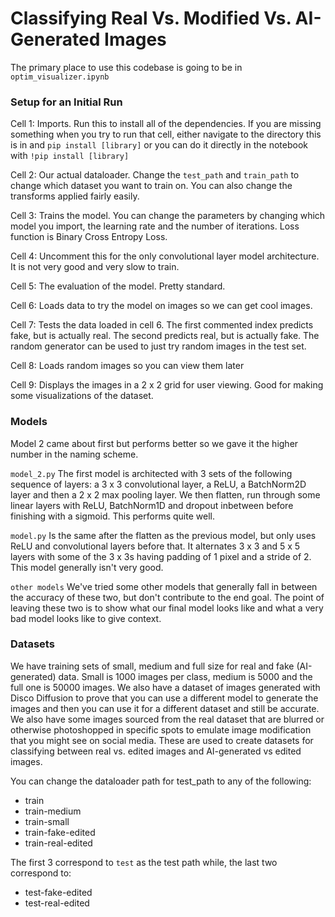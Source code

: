 # Classifying Real Vs. Modified Vs. AI-Generated Images

The primary place to use this codebase is going to be in ```optim_visualizer.ipynb```

### Setup for an Initial Run

Cell 1: Imports. Run this to install all of the dependencies. If you are missing something when you try to run that cell, either navigate to the directory this is in and ```pip install [library]``` or you can do it directly in the notebook with ```!pip install [library]```

Cell 2: Our actual dataloader. Change the ```test_path``` and ```train_path``` to change which dataset you want to train on. You can also change the transforms applied fairly easily.

Cell 3: Trains the model. You can change the parameters by changing which model you import, the learning rate and the number of iterations. Loss function is Binary Cross Entropy Loss.

Cell 4: Uncomment this for the only convolutional layer model architecture. It is not very good and very slow to train.

Cell 5: The evaluation of the model. Pretty standard.

Cell 6: Loads data to try the model on images so we can get cool images.

Cell 7: Tests the data loaded in cell 6. The first commented index predicts fake, but is actually real. The second predicts real, but is actually fake. The random generator can be used to just try random images in the test set.

Cell 8: Loads random images so you can view them later

Cell 9: Displays the images in a 2 x 2 grid for user viewing. Good for making some visualizations of the dataset.

### Models
Model 2 came about first but performs better so we gave it the higher number in the naming scheme.

```model_2.py```
The first model is architected with 3 sets of the following sequence of layers: a 3 x 3 convolutional layer, a ReLU, a BatchNorm2D layer and then a 2 x 2 max pooling layer. We then flatten, run through some linear layers with ReLU, BatchNorm1D and dropout inbetween before finishing with a sigmoid. This performs quite well.

```model.py```
Is the same after the flatten as the previous model, but only uses ReLU and convolutional layers before that. It alternates 3 x 3 and 5 x 5 layers with some of the 3 x 3s having padding of 1 pixel and a stride of 2. This model generally isn't very good.

```other models```
We've tried some other models that generally fall in between the accuracy of these two, but don't contribute to the end goal. The point of leaving these two is to show what our final model looks like and what a very bad model looks like to give context.

### Datasets

We have training sets of small, medium and full size for real and fake (AI-generated) data. Small is 1000 images per class, medium is 5000 and the full one is 50000 images. We also have a dataset of images generated with Disco Diffusion to prove that you can use a different model to generate the images and then you can use it for a different dataset and still be accurate. We also have some images sourced from the real dataset that are blurred or otherwise photoshopped in specific spots to emulate image modification that you might see on social media. These are used to create datasets for classifying between real vs. edited images and AI-generated vs edited images.

You can change the dataloader path for test_path to any of the following:
- train
- train-medium
- train-small
- train-fake-edited
- train-real-edited

The first 3 correspond to ```test``` as the test path while, the last two correspond to:
- test-fake-edited
- test-real-edited

